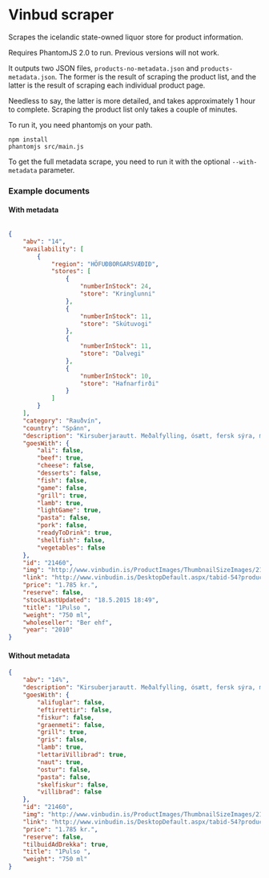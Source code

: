 # Vinbud scraper

Scrapes the icelandic state-owned liquor store for product information. 

Requires PhantomJS 2.0 to run. Previous versions will not work.

It outputs two JSON files, `products-no-metadata.json` and `products-metadata.json`. The former is the result of scraping the product list, and the latter is the result of scraping each individual product page. 

Needless to say, the latter is more detailed, and takes approximately 1 hour to complete. Scraping the product list only takes a couple of minutes.

To run it, you need phantomjs on your path.

```
npm install
phantomjs src/main.js
```
To get the full metadata scrape, you need to run it with the optional `--with-metadata` parameter.  
### Example documents 

#### With metadata

```json

{
    "abv": "14",
    "availability": [
        {
            "region": "HÖFUÐBORGARSVÆÐIÐ",
            "stores": [
                {
                    "numberInStock": 24,
                    "store": "Kringlunni"
                },
                {
                    "numberInStock": 11,
                    "store": "Skútuvogi"
                },
                {
                    "numberInStock": 11,
                    "store": "Dalvegi"
                },
                {
                    "numberInStock": 10,
                    "store": "Hafnarfirði"
                }
            ]
        }
    ],
    "category": "Rauðvín",
    "country": "Spánn",
    "description": "Kirsuberjarautt. Meðalfylling, ósætt, fersk sýra, miðlungstannín. Rauð ber, skógarbotn, laufkrydd, sveit.",
    "goesWith": {
        "ali": false,
        "beef": true,
        "cheese": false,
        "desserts": false,
        "fish": false,
        "game": false,
        "grill": true,
        "lamb": true,
        "lightGame": true,
        "pasta": false,
        "pork": false,
        "readyToDrink": true,
        "shellfish": false,
        "vegetables": false
    },
    "id": "21460",
    "img": "http://www.vinbudin.is/ProductImages/ThumbnailSizeImages/21460.png",
    "link": "http://www.vinbudin.is/DesktopDefault.aspx/tabid-54?productID=21460",
    "price": "1.785 kr.",
    "reserve": false,
    "stockLastUpdated": "18.5.2015 18:49",
    "title": "1Pulso ",
    "weight": "750 ml",
    "wholeseller": "Ber ehf",
    "year": "2010"
}


```

#### Without metadata

```json
{
    "abv": "14%",
    "description": "Kirsuberjarautt. Meðalfylling, ósætt, fersk sýra, miðlungstannín. Rauð ber, skógarbotn, laufkrydd, sveit.",
    "goesWith": {
        "alifuglar": false,
        "eftirrettir": false,
        "fiskur": false,
        "graenmeti": false,
        "grill": true,
        "gris": false,
        "lamb": true,
        "lettariVillibrad": true,
        "naut": true,
        "ostur": false,
        "pasta": false,
        "skelfiskur": false,
        "villibrad": false
    },
    "id": "21460",
    "img": "http://www.vinbudin.is/ProductImages/ThumbnailSizeImages/21460.png",
    "link": "http://www.vinbudin.is/DesktopDefault.aspx/tabid-54?productID=21460",
    "price": "1.785 kr.",
    "reserve": false,
    "tilbuidAdDrekka": true,
    "title": "1Pulso ",
    "weight": "750 ml"
}
```
